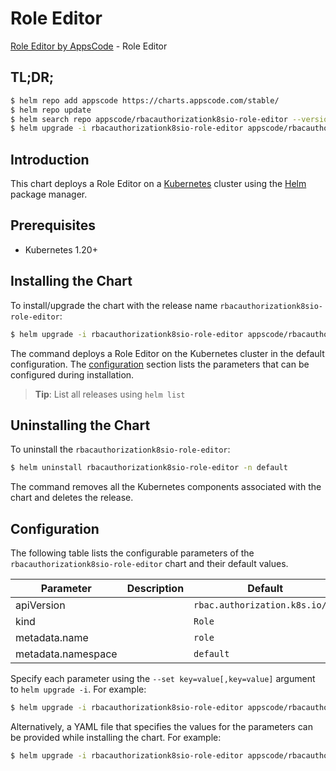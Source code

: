 # Role Editor

[Role Editor by AppsCode](https://appscode.com) - Role Editor

## TL;DR;

```bash
$ helm repo add appscode https://charts.appscode.com/stable/
$ helm repo update
$ helm search repo appscode/rbacauthorizationk8sio-role-editor --version=v0.27.0
$ helm upgrade -i rbacauthorizationk8sio-role-editor appscode/rbacauthorizationk8sio-role-editor -n default --create-namespace --version=v0.27.0
```

## Introduction

This chart deploys a Role Editor on a [Kubernetes](http://kubernetes.io) cluster using the [Helm](https://helm.sh) package manager.

## Prerequisites

- Kubernetes 1.20+

## Installing the Chart

To install/upgrade the chart with the release name `rbacauthorizationk8sio-role-editor`:

```bash
$ helm upgrade -i rbacauthorizationk8sio-role-editor appscode/rbacauthorizationk8sio-role-editor -n default --create-namespace --version=v0.27.0
```

The command deploys a Role Editor on the Kubernetes cluster in the default configuration. The [configuration](#configuration) section lists the parameters that can be configured during installation.

> **Tip**: List all releases using `helm list`

## Uninstalling the Chart

To uninstall the `rbacauthorizationk8sio-role-editor`:

```bash
$ helm uninstall rbacauthorizationk8sio-role-editor -n default
```

The command removes all the Kubernetes components associated with the chart and deletes the release.

## Configuration

The following table lists the configurable parameters of the `rbacauthorizationk8sio-role-editor` chart and their default values.

|     Parameter      | Description |                  Default                  |
|--------------------|-------------|-------------------------------------------|
| apiVersion         |             | <code>rbac.authorization.k8s.io/v1</code> |
| kind               |             | <code>Role</code>                         |
| metadata.name      |             | <code>role</code>                         |
| metadata.namespace |             | <code>default</code>                      |


Specify each parameter using the `--set key=value[,key=value]` argument to `helm upgrade -i`. For example:

```bash
$ helm upgrade -i rbacauthorizationk8sio-role-editor appscode/rbacauthorizationk8sio-role-editor -n default --create-namespace --version=v0.27.0 --set apiVersion=rbac.authorization.k8s.io/v1
```

Alternatively, a YAML file that specifies the values for the parameters can be provided while
installing the chart. For example:

```bash
$ helm upgrade -i rbacauthorizationk8sio-role-editor appscode/rbacauthorizationk8sio-role-editor -n default --create-namespace --version=v0.27.0 --values values.yaml
```
